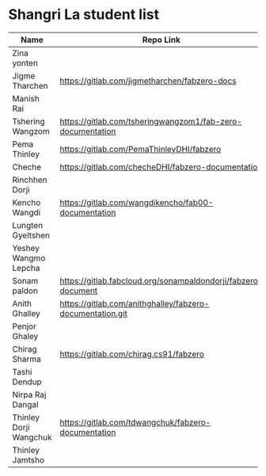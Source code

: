 # Shangri La student list

| Name                    | Repo Link   |
| -----                   | ---------   |
| Zina yonten             | |
| Jigme Tharchen          |   https://gitlab.com/jigmetharchen/fabzero-docs     |
| Manish Rai              | |
| Tshering Wangzom        |   https://gitlab.com/tsheringwangzom1/fab-zero-documentation    |
| Pema Thinley            |   https://gitlab.com/PemaThinleyDHI/fabzero     |
| Cheche                  |   https://gitlab.com/checheDHI/fabzero-documentation    |
| Rinchhen Dorji          | |
| Kencho Wangdi           |  https://gitlab.com/wangdikencho/fab00-documentation    |
| Lungten Gyeltshen       | |
| Yeshey Wangmo Lepcha    | |
| Sonam paldon            |   https://gitlab.fabcloud.org/sonampaldondorji/fabzero-document |
| Anith Ghalley           |   https://gitlab.com/anithghalley/fabzero-documentation.git     |
| Penjor Ghaley           | |
| Chirag Sharma           |   https://gitlab.com/chirag.cs91/fabzero    |
| Tashi Dendup            | |
| Nirpa Raj Dangal        | |
| Thinley Dorji Wangchuk  |   https://gitlab.com/tdwangchuk/fabzero-documentation   |
| Thinley Jamtsho         | |

